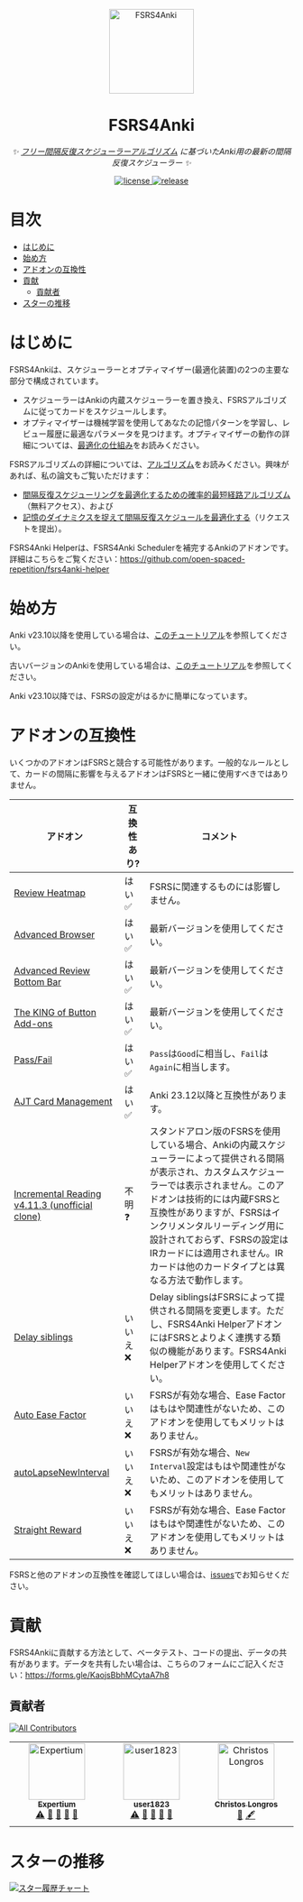 <p align="center">
  <a href="https://github.com/open-spaced-repetition/fsrs4anki/wiki">
    <img src="https://github.com/open-spaced-repetition/fsrs4anki/assets/32575846/9efb2ca5-51bd-411d-9694-a77b09f51fa7" width="150" height="150" alt="FSRS4Anki">
  </a>
</p>

<div align="center">

# FSRS4Anki

_✨ [フリー間隔反復スケジューラーアルゴリズム](https://github.com/open-spaced-repetition/fsrs4anki/wiki/The-Algorithm) に基づいたAnki用の最新の間隔反復スケジューラー ✨_

</div>

<p align="center">
  <a href="https://raw.githubusercontent.com/open-spaced-repetition/fsrs4anki/main/LICENSE">
    <img src="https://img.shields.io/github/license/open-spaced-repetition/fsrs4anki" alt="license">
  </a>
  <a href="https://github.com/open-spaced-repetition/fsrs4anki/releases/latest">
    <img src="https://img.shields.io/github/v/release/open-spaced-repetition/fsrs4anki?color=blueviolet" alt="release">
  </a>
</p>

# 目次

- [はじめに](#はじめに)
- [始め方](#始め方)
- [アドオンの互換性](#アドオンの互換性)
- [貢献](#貢献)
  - [貢献者](#貢献者)
- [スターの推移](#スターの推移)

# はじめに

FSRS4Ankiは、スケジューラーとオプティマイザー(最適化装置)の2つの主要な部分で構成されています。

- スケジューラーはAnkiの内蔵スケジューラーを置き換え、FSRSアルゴリズムに従ってカードをスケジュールします。
- オプティマイザーは機械学習を使用してあなたの記憶パターンを学習し、レビュー履歴に最適なパラメータを見つけます。オプティマイザーの動作の詳細については、[最適化の仕組み](https://github.com/open-spaced-repetition/fsrs4anki/wiki/The-mechanism-of-optimization)をお読みください。

FSRSアルゴリズムの詳細については、[アルゴリズム](https://github.com/open-spaced-repetition/fsrs4anki/wiki/The-Algorithm)をお読みください。興味があれば、私の論文もご覧いただけます：
- [間隔反復スケジューリングを最適化するための確率的最短経路アルゴリズム](https://www.maimemo.com/paper/)（無料アクセス）、および
- [記憶のダイナミクスを捉えて間隔反復スケジュールを最適化する](https://www.researchgate.net/publication/369045947_Optimizing_Spaced_Repetition_Schedule_by_Capturing_the_Dynamics_of_Memory)（リクエストを提出）。

FSRS4Anki Helperは、FSRS4Anki Schedulerを補完するAnkiのアドオンです。詳細はこちらをご覧ください：https://github.com/open-spaced-repetition/fsrs4anki-helper

# 始め方

Anki v23.10以降を使用している場合は、[このチュートリアル](https://github.com/open-spaced-repetition/fsrs4anki/blob/main/docs/tutorial.md)を参照してください。

古いバージョンのAnkiを使用している場合は、[このチュートリアル](https://github.com/open-spaced-repetition/fsrs4anki/blob/main/docs/tutorial2.md)を参照してください。

Anki v23.10以降では、FSRSの設定がはるかに簡単になっています。

# アドオンの互換性

いくつかのアドオンはFSRSと競合する可能性があります。一般的なルールとして、カードの間隔に影響を与えるアドオンはFSRSと一緒に使用すべきではありません。

| アドオン                                                       | 互換性あり? | コメント |
| ------------------------------------------------------------ |-------------------| ------- |
| [Review Heatmap](https://ankiweb.net/shared/info/1771074083) | はい :white_check_mark: | FSRSに関連するものには影響しません。 |
| [Advanced Browser](https://ankiweb.net/shared/info/874215009) | はい :white_check_mark: | 最新バージョンを使用してください。 |
| [Advanced Review Bottom Bar](https://ankiweb.net/shared/info/1136455830) | はい :white_check_mark: | 最新バージョンを使用してください。 |
| [The KING of Button Add-ons](https://ankiweb.net/shared/info/374005964) | はい :white_check_mark: | 最新バージョンを使用してください。 |
| [Pass/Fail](https://ankiweb.net/shared/info/876946123) | はい :white_check_mark: | `Pass`は`Good`に相当し、`Fail`は`Again`に相当します。 |
| [AJT Card Management](https://ankiweb.net/shared/info/1021636467) | はい :white_check_mark: | Anki 23.12以降と互換性があります。 |
| [Incremental Reading v4.11.3 (unofficial clone)](https://ankiweb.net/shared/info/999215520) | 不明 :question: | スタンドアロン版のFSRSを使用している場合、Ankiの内蔵スケジューラーによって提供される間隔が表示され、カスタムスケジューラーでは表示されません。このアドオンは技術的には内蔵FSRSと互換性がありますが、FSRSはインクリメンタルリーディング用に設計されておらず、FSRSの設定はIRカードには適用されません。IRカードは他のカードタイプとは異なる方法で動作します。 |
| [Delay siblings](https://ankiweb.net/shared/info/1369579727) | いいえ :x:| Delay siblingsはFSRSによって提供される間隔を変更します。ただし、FSRS4Anki HelperアドオンにはFSRSとよりよく連携する類似の機能があります。FSRS4Anki Helperアドオンを使用してください。 |
| [Auto Ease Factor](https://ankiweb.net/shared/info/1672712021) | いいえ :x: | FSRSが有効な場合、Ease Factorはもはや関連性がないため、このアドオンを使用してもメリットはありません。 |
| [autoLapseNewInterval](https://ankiweb.net/shared/info/372281481) |いいえ :x:| FSRSが有効な場合、`New Interval`設定はもはや関連性がないため、このアドオンを使用してもメリットはありません。 |
| [Straight Reward](https://ankiweb.net/shared/info/957961234) | いいえ :x: | FSRSが有効な場合、Ease Factorはもはや関連性がないため、このアドオンを使用してもメリットはありません。 |

FSRSと他のアドオンの互換性を確認してほしい場合は、[issues](https://github.com/open-spaced-repetition/fsrs4anki/issues)でお知らせください。

# 貢献

FSRS4Ankiに貢献する方法として、ベータテスト、コードの提出、データの共有があります。データを共有したい場合は、こちらのフォームにご記入ください：https://forms.gle/KaojsBbhMCytaA7h8

## 貢献者

<!-- ALL-CONTRIBUTORS-BADGE:START - Do not remove or modify this section -->
[![All Contributors](https://img.shields.io/badge/all_contributors-3-orange.svg?style=flat-square)](#貢献者-)
<!-- ALL-CONTRIBUTORS-BADGE:END -->

<!-- ALL-CONTRIBUTORS-LIST:START - Do not remove or modify this section -->
<!-- prettier-ignore-start -->
<!-- markdownlint-disable -->
<table>
  <tbody>
    <tr>
      <td align="center" valign="top" width="14.28%"><a href="https://github.com/Expertium"><img src="https://avatars.githubusercontent.com/u/83031600?v=4?s=100" width="100px;" alt="Expertium"/><br /><sub><b>Expertium</b></sub></a><br /><a href="https://github.com/open-spaced-repetition/fsrs4anki/commits?author=Expertium" title="テスト">⚠️</a> <a href="https://github.com/open-spaced-repetition/fsrs4anki/commits?author=Expertium" title="ドキュメント">📖</a> <a href="#data-Expertium" title="データ">🔣</a> <a href="#ideas-Expertium" title="アイデア、計画、フィードバック">🤔</a> <a href="https://github.com/open-spaced-repetition/fsrs4anki/issues?q=author%3AExpertium" title="バグ報告">🐛</a></td>
      <td align="center" valign="top" width="14.28%"><a href="https://github.com/user1823"><img src="https://avatars.githubusercontent.com/u/92206575?v=4?s=100" width="100px;" alt="user1823"/><br /><sub><b>user1823</b></sub></a><br /><a href="https://github.com/open-spaced-repetition/fsrs4anki/commits?author=user1823" title="テスト">⚠️</a> <a href="https://github.com/open-spaced-repetition/fsrs4anki/commits?author=user1823" title="ドキュメント">📖</a> <a href="#data-user1823" title="データ">🔣</a> <a href="#ideas-user1823" title="アイデア、計画、フィードバック">🤔</a> <a href="https://github.com/open-spaced-repetition/fsrs4anki/issues?q=author%3Auser1823" title="バグ報告">🐛</a></td>
      <td align="center" valign="top" width="14.28%"><a href="http://chrislongros.com"><img src="https://avatars.githubusercontent.com/u/98426896?v=4?s=100" width="100px;" alt="Christos Longros"/><br /><sub><b>Christos Longros</b></sub></a><br /><a href="#data-chrislongros" title="データ">🔣</a> <a href="#content-chrislongros" title="コンテンツ">🖋</a></td>
    </tr>
  </tbody>
</table>

<!-- markdownlint-restore -->
<!-- prettier-ignore-end -->

<!-- ALL-CONTRIBUTORS-LIST:END -->
<!-- prettier-ignore-start -->
<!-- markdownlint-disable -->

<!-- markdownlint-restore -->
<!-- prettier-ignore-end -->

<!-- ALL-CONTRIBUTORS-LIST:END -->

# スターの推移

[![スター履歴チャート](https://api.star-history.com/svg?repos=open-spaced-repetition/fsrs4anki&type=Date)](https://star-history.com/#open-spaced-repetition/fsrs4anki&Date)
